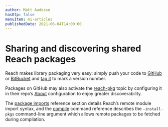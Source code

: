 ```yaml
---
author: Matt Audesse
hasOtp: false
menuItem: mi-articles
publishedDate: 2021-06-04T14:00:00
---
```


# Sharing and discovering shared Reach packages

Reach makes library packaging very easy: simply push your code to [GitHub](https://github.com/) or [BitBucket](https://bitbucket.org/) and [tag it](https://git-scm.com/book/en/v2/Git-Basics-Tagging) to mark a version number.

Packages on GitHub may also activate the [reach-pkg](https://github.com/topics/reach-pkg) topic by configuring it in their repo’s [About](https://docs.github.com/en/github/administering-a-repository/managing-repository-settings/classifying-your-repository-with-topics) configuration to enjoy greater discoverability.

The [package imports](/en/books/essentials/reach-programs/modules/) reference section details Reach’s remote module import syntax, and the [compile]() command reference describes the `–install-pkgs` command-line argument which allows remote packages to be fetched during compilation.